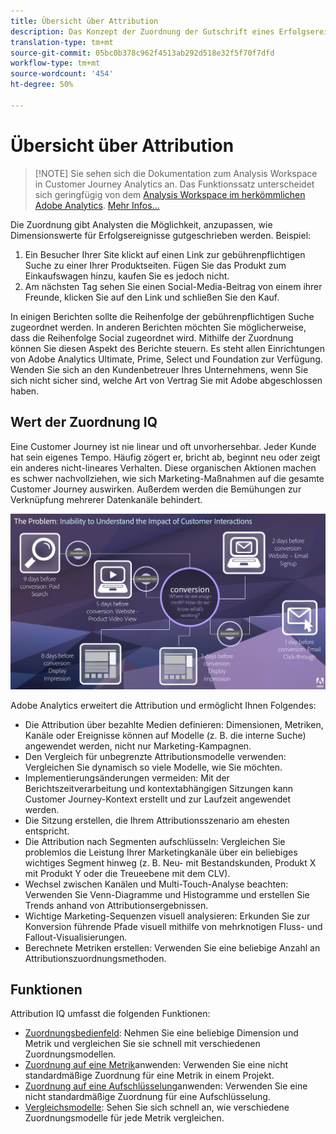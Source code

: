 ```yaml
---
title: Übersicht über Attribution
description: Das Konzept der Zuordnung der Gutschrift eines Erfolgsereignisses zu mehreren Dimensionswerten.
translation-type: tm+mt
source-git-commit: 05bc0b378c962f4513ab292d518e32f5f70f7dfd
workflow-type: tm+mt
source-wordcount: '454'
ht-degree: 50%

---
```



# Übersicht über Attribution

>[!NOTE] Sie sehen sich die Dokumentation zum Analysis Workspace in Customer Journey Analytics an. Das Funktionssatz unterscheidet sich geringfügig von dem [Analysis Workspace im herkömmlichen Adobe Analytics](https://docs.adobe.com/content/help/de-DE/analytics/analyze/analysis-workspace/home.html). [Mehr Infos...](/help/getting-started/cja-aa.md)

Die Zuordnung gibt Analysten die Möglichkeit, anzupassen, wie Dimensionswerte für Erfolgsereignisse gutgeschrieben werden. Beispiel:

1. Ein Besucher Ihrer Site klickt auf einen Link zur gebührenpflichtigen Suche zu einer Ihrer Produktseiten. Fügen Sie das Produkt zum Einkaufswagen hinzu, kaufen Sie es jedoch nicht.
2. Am nächsten Tag sehen Sie einen Social-Media-Beitrag von einem ihrer Freunde, klicken Sie auf den Link und schließen Sie den Kauf.

In einigen Berichten sollte die Reihenfolge der gebührenpflichtigen Suche zugeordnet werden. In anderen Berichten möchten Sie möglicherweise, dass die Reihenfolge Social zugeordnet wird. Mithilfe der Zuordnung können Sie diesen Aspekt des Berichte steuern. Es steht allen Einrichtungen von Adobe Analytics Ultimate, Prime, Select und Foundation zur Verfügung. Wenden Sie sich an den Kundenbetreuer Ihres Unternehmens, wenn Sie sich nicht sicher sind, welche Art von Vertrag Sie mit Adobe abgeschlossen haben.

## Wert der Zuordnung IQ

Eine Customer Journey ist nie linear und oft unvorhersehbar. Jeder Kunde hat sein eigenes Tempo. Häufig zögert er, bricht ab, beginnt neu oder zeigt ein anderes nicht-lineares Verhalten. Diese organischen Aktionen machen es schwer nachvollziehen, wie sich Marketing-Maßnahmen auf die gesamte Customer Journey auswirken. Außerdem werden die Bemühungen zur Verknüpfung mehrerer Datenkanäle behindert.

![Attribution IQ-Problem](assets/attribution_iq_problem.png)

Adobe Analytics erweitert die Attribution und ermöglicht Ihnen Folgendes:

* Die Attribution über bezahlte Medien definieren: Dimensionen, Metriken, Kanäle oder Ereignisse können auf Modelle (z. B. die interne Suche) angewendet werden, nicht nur Marketing-Kampagnen.
* Den Vergleich für unbegrenzte Attributionsmodelle verwenden: Vergleichen Sie dynamisch so viele Modelle, wie Sie möchten.
* Implementierungsänderungen vermeiden: Mit der Berichtszeitverarbeitung und kontextabhängigen Sitzungen kann Customer Journey-Kontext erstellt und zur Laufzeit angewendet werden.
* Die Sitzung erstellen, die Ihrem Attributionsszenario am ehesten entspricht.
* Die Attribution nach Segmenten aufschlüsseln: Vergleichen Sie problemlos die Leistung Ihrer Marketingkanäle über ein beliebiges wichtiges Segment hinweg (z. B. Neu- mit Bestandskunden, Produkt X mit Produkt Y oder die Treueebene mit dem CLV).
* Wechsel zwischen Kanälen und Multi-Touch-Analyse beachten: Verwenden Sie Venn-Diagramme und Histogramme und erstellen Sie Trends anhand von Attributionsergebnissen.
* Wichtige Marketing-Sequenzen visuell analysieren: Erkunden Sie zur Konversion führende Pfade visuell mithilfe von mehrknotigen Fluss- und Fallout-Visualisierungen.
* Berechnete Metriken erstellen: Verwenden Sie eine beliebige Anzahl an Attributionszuordnungsmethoden.

## Funktionen

Attribution IQ umfasst die folgenden Funktionen:

* [Zuordnungsbedienfeld](../c-panels/attribution.md): Nehmen Sie eine beliebige Dimension und Metrik und vergleichen Sie sie schnell mit verschiedenen Zuordnungsmodellen.
* [Zuordnung auf eine Metrik](../build-workspace-project/column-row-settings/column-settings.md)anwenden: Verwenden Sie eine nicht standardmäßige Zuordnung für eine Metrik in einem Projekt.
* [Zuordnung auf eine Aufschlüsselung](/help/components/dimensions/t-breakdown-fa.md)anwenden: Verwenden Sie eine nicht standardmäßige Zuordnung für eine Aufschlüsselung.
* [Vergleichsmodelle](/help/components/apply-create-metrics.md): Sehen Sie sich schnell an, wie verschiedene Zuordnungsmodelle für jede Metrik vergleichen.
